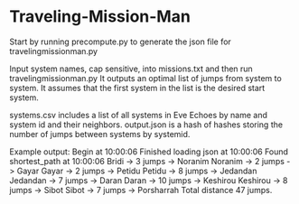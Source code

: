 # Traveling-Mission-Man
Start by running precompute.py to generate the json file for travelingmissionman.py

Input system names, cap sensitive, into missions.txt and then run travelingmissionman.py
It outputs an optimal list of jumps from system to system. It assumes that the first system in the list is the desired start system.

systems.csv includes a list of all systems in Eve Echoes by name and system id and their neighbors.
output.json is a hash of hashes storing the number of jumps between systems by systemid.

Example output:
Begin at 10:00:06
Finished loading json at 10:00:06
Found shortest_path at 10:00:06
Bridi -> 3 jumps -> Noranim
Noranim -> 2 jumps -> Gayar
Gayar -> 2 jumps -> Petidu
Petidu -> 8 jumps -> Jedandan
Jedandan -> 7 jumps -> Daran
Daran -> 10 jumps -> Keshirou
Keshirou -> 8 jumps -> Sibot
Sibot -> 7 jumps -> Porsharrah
Total distance 47 jumps.
